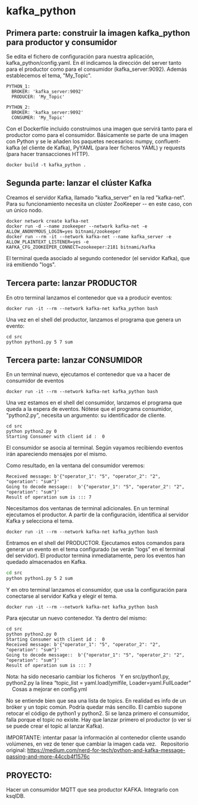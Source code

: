 # kafka_python
## Primera parte: construir la imagen kafka_python para productor y consumidor

Se edita el fichero de configuración para nuestra aplicación, kafka_python/config.yaml. En él indicamos la dirección del server tanto para el productor como para el consumidor (kafka_server:9092). Además establecemos el tema, "My_Topic". 
```shell
PYTHON_1:
  BROKER: 'kafka_server:9092'
  PRODUCER: 'My_Topic'

PYTHON_2:
  BROKER: 'kafka_server:9092'
  CONSUMER: 'My_Topic'
``` 

Con el Dockerfile incluido construimos una imagen que servirá tanto para el productor como para el consumidor. Básicamente se parte de una imagen con Python y se le añaden los paquetes necesarios: numpy, confluent-kafka (el cliente de Kafka), PyYAML (para leer ficheros YAML) y requests (para hacer transacciones HTTP).

```shell
docker build -t kafka_python .
```

## Segunda parte: lanzar el clúster Kafka 
Creamos el servidor Kafka, llamado "kafka_server" en la red "kafka-net". Para su funcionamiento necesita un clúster ZooKeeper -- en este caso, con un único nodo.

```shell
docker network create kafka-net
docker run -d --name zookeeper --network kafka-net -e ALLOW_ANONYMOUS_LOGIN=yes bitnami/zookeeper
docker run --rm -it --network kafka-net --name kafka_server -e ALLOW_PLAINTEXT_LISTENER=yes -e KAFKA_CFG_ZOOKEEPER_CONNECT=zookeeper:2181 bitnami/kafka
```
El terminal queda asociado al segundo contenedor (el servidor Kafka), que irá emitiendo "logs". 

## Tercera parte: lanzar PRODUCTOR
En otro terminal lanzamos el contenedor que va a producir eventos:

```shell
docker run -it --rm --network kafka-net kafka_python bash
```
Una vez en el shell del productor, lanzamos el programa que genera un evento:

```shell
cd src
python python1.py 5 7 sum
```

## Tercera parte: lanzar CONSUMIDOR
En un terminal nuevo, ejecutamos el contenedor que va a hacer de consumidor de eventos 

```shell
docker run -it --rm --network kafka-net kafka_python bash
```
Una vez estamos en el shell del consumidor, lanzamos el programa que queda a la espera de eventos. Nótese que el programa consumidor, "python2.py", necesita un argumento: su identificador de cliente. 

```shell
cd src
python python2.py 0
Starting Consumer with client id :  0
```
El consumidor se asocia al terminal. Según vayamos recibiendo eventos irán apareciendo mensajes por el mismo. 


Como resultado, en la ventana del consumidor veremos:
```shell
Received message: b'{"operator_1": "5", "operator_2": "2", "operation": "sum"}'
Going to decode message::  b'{"operator_1": "5", "operator_2": "2", "operation": "sum"}'
Result of operation sum is ::: 7
```


Necesitamos dos ventanas de terminal adicionales. En un terminal ejecutamos el productor. A partir de la configuración, identifica al servidor Kafka y selecciona el tema.

```shell
docker run -it --rm --network kafka-net kafka_python bash
```
Entramos en el shell del PRODUCTOR. Ejecutamos estos comandos para generar un evento en el tema configurado (se verán "logs" en el terminal del servidor). El productor termina inmediatamente, pero los eventos han quedado almacenados en Kafka. 

```sh
cd src
python python1.py 5 2 sum
```

Y en otro terminal lanzamos el consumidor, que usa la configuración para conectarse al servidor Kafka y elegir el tema. 

```shell
docker run -it --rm --network kafka-net kafka_python bash
```
Para ejecutar un nuevo contenedor. Ya dentro del mismo:

```shell
cd src
python python2.py 0
Starting Consumer with client id :  0
Received message: b'{"operator_1": "5", "operator_2": "2", "operation": "sum"}'
Going to decode message::  b'{"operator_1": "5", "operator_2": "2", "operation": "sum"}'
Result of operation sum is ::: 7
```

Nota: ha sido necesario cambiar los ficheros
 
Y en src/python1.py, python2.py la línea “topic_list = yaml.load(ymlfile, Loader=yaml.FullLoader” 
 
 
Cosas a mejorar en config.yml

No se entiende bien que sea una lista de topics. En realidad es info de un bróker y un topic común. Podría quedar más sencillo. El cambio supone retocar el código de python1 y python2. 
Si se lanza primero el consumidor, falla porque el topic no existe. Hay que lanzar primero el productor (o ver si se puede crear el topic al lanzar Kafka). 

IMPORTANTE: intentar pasar la información al contenedor cliente usando volúmenes, en vez de tener que cambiar la imagen cada vez. 
 
Repositorio original: https://medium.com/nerd-for-tech/python-and-kafka-message-passing-and-more-44ccb4f1576c 

## PROYECTO: 

Hacer un consumidor MQTT que sea productor KAFKA. Integrarlo con ksqlDB. 

